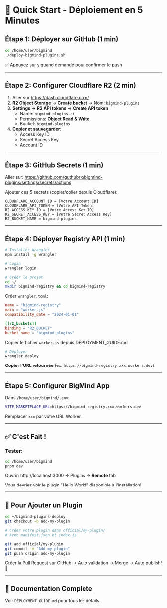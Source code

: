 # 🚀 Quick Start - Déploiement en 5 Minutes

## Étape 1: Déployer sur GitHub (1 min)

```bash
cd /home/user/bigmind
./deploy-bigmind-plugins.sh
```

✅ Appuyez sur `y` quand demandé pour confirmer le push

---

## Étape 2: Configurer Cloudflare R2 (2 min)

1. Aller sur https://dash.cloudflare.com/
2. **R2 Object Storage** → **Create bucket** → Nom: `bigmind-plugins`
3. **Settings** → **R2 API tokens** → **Create API token**
   - Name: `bigmind-plugins-ci`
   - Permissions: **Object Read & Write**
   - Bucket: `bigmind-plugins`
4. **Copier et sauvegarder**:
   - Access Key ID
   - Secret Access Key
   - Account ID

---

## Étape 3: GitHub Secrets (1 min)

Aller sur: https://github.com/guthubrx/bigmind-plugins/settings/secrets/actions

Ajouter ces 5 secrets (copier/coller depuis Cloudflare):

```
CLOUDFLARE_ACCOUNT_ID = [Votre Account ID]
CLOUDFLARE_API_TOKEN = [Votre API Token]
R2_ACCESS_KEY_ID = [Votre Access Key ID]
R2_SECRET_ACCESS_KEY = [Votre Secret Access Key]
R2_BUCKET_NAME = bigmind-plugins
```

---

## Étape 4: Déployer Registry API (1 min)

```bash
# Installer Wrangler
npm install -g wrangler

# Login
wrangler login

# Créer le projet
cd ~/
mkdir bigmind-registry && cd bigmind-registry
```

Créer `wrangler.toml`:

```toml
name = "bigmind-registry"
main = "worker.js"
compatibility_date = "2024-01-01"

[[r2_buckets]]
binding = "R2_BUCKET"
bucket_name = "bigmind-plugins"
```

Copier le fichier `worker.js` depuis DEPLOYMENT_GUIDE.md

```bash
# Déployer
wrangler deploy
```

**Copier l'URL retournée** (ex: `https://bigmind-registry.xxx.workers.dev`)

---

## Étape 5: Configurer BigMind App

Dans `/home/user/bigmind/.env`:

```bash
VITE_MARKETPLACE_URL=https://bigmind-registry.xxx.workers.dev
```

Remplacer `xxx` par votre URL Worker.

---

## ✅ C'est Fait !

### Tester:

```bash
cd /home/user/bigmind
pnpm dev
```

Ouvrir: http://localhost:3000 → Plugins → **Remote** tab

Vous devriez voir le plugin "Hello World" disponible à l'installation!

---

## 🎯 Pour Ajouter un Plugin

```bash
cd ~/bigmind-plugins-deploy
git checkout -b add-my-plugin

# Créer votre plugin dans official/my-plugin/
# Avec manifest.json et index.js

git add official/my-plugin
git commit -m "Add my plugin"
git push origin add-my-plugin
```

Créer la Pull Request sur GitHub → Auto validation → Merge → Auto publish! 🎉

---

## 📖 Documentation Complète

Voir `DEPLOYMENT_GUIDE.md` pour tous les détails.
